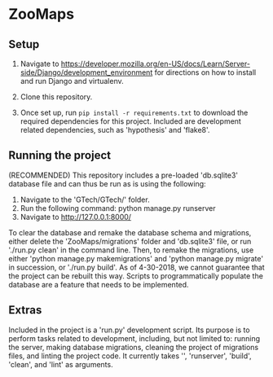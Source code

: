 # ZooMaps

## Setup

1. Navigate to <https://developer.mozilla.org/en-US/docs/Learn/Server-side/Django/development_environment> for directions on how to install and run Django and virtualenv.

2. Clone this repository.

3. Once set up, run `pip install -r requirements.txt` to download the required dependencies for this project. Included are development related dependencies, such as 'hypothesis' and 'flake8'.

## Running the project
(RECOMMENDED) This repository includes a pre-loaded 'db.sqlite3' database file and can thus be run as is using the following:

1. Navigate to the 'GTech/GTech/' folder.
2. Run the following command:
  python manage.py runserver
3. Navigate to http://127.0.0.1:8000/

 To clear the database and remake the database schema and migrations, either delete the 'ZooMaps/migrations' folder and 'db.sqlite3' file, or run './run.py clean' in the command line. Then, to remake the migrations, use either 'python manage.py makemigrations' and 'python manage.py migrate' in succession, or './run.py build'. As of 4-30-2018, we cannot guarantee that the project can be rebuilt this way. Scripts to programmatically populate the database are a feature that needs to be implemented.

 ## Extras
 Included in the project is a 'run.py' development script. Its purpose is to perform tasks related to development, including, but not limited to: running the server, making database migrations, cleaning the project of migrations files, and linting the project code. It currently takes '', 'runserver', 'build', 'clean', and 'lint' as arguments.


